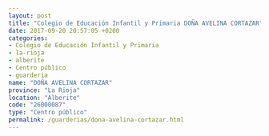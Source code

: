 ```yaml
---
layout: post
title: "Colegio de Educación Infantil y Primaria DOÑA AVELINA CORTAZAR"
date: 2017-09-20 20:57:05 +0200
categories:
- Colegio de Educación Infantil y Primaria
- la-rioja
- alberite
- Centro público
- guarderia
name: "DOÑA AVELINA CORTAZAR"
province: "La Rioja"
location: "Alberite"
code: "26000087"
type: "Centro público"
permalink: /guarderias/dona-avelina-cortazar.html
---
```

